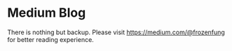 # Medium Blog

There is nothing but backup.
Please visit https://medium.com/@frozenfung for better reading experience.
